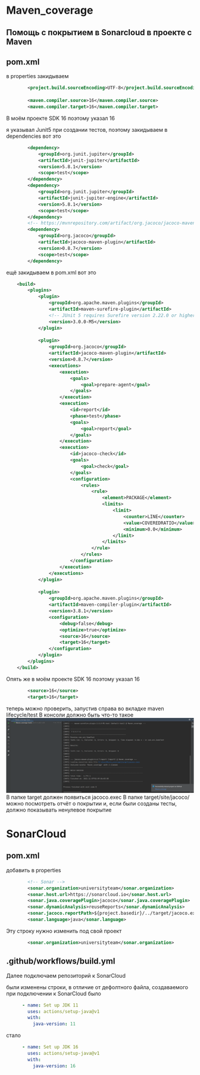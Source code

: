 # Maven_coverage
## Помощь с покрытием в Sonarcloud в проекте с Maven

## pom.xml
в properties закидываем
```xml
        <project.build.sourceEncoding>UTF-8</project.build.sourceEncoding>

        <maven.compiler.source>16</maven.compiler.source>
        <maven.compiler.target>16</maven.compiler.target>
```

В моём проектe SDK 16 поэтому указал 16

я указывал Junit5 при создании тестов, поэтому закидываем в dependencies вот это
```xml
        <dependency>
            <groupId>org.junit.jupiter</groupId>
            <artifactId>junit-jupiter</artifactId>
            <version>5.8.1</version>
            <scope>test</scope>
        </dependency>
        <dependency>
            <groupId>org.junit.jupiter</groupId>
            <artifactId>junit-jupiter-engine</artifactId>
            <version>5.8.1</version>
            <scope>test</scope>
        </dependency>
        <!-- https://mvnrepository.com/artifact/org.jacoco/jacoco-maven-plugin -->
        <dependency>
            <groupId>org.jacoco</groupId>
            <artifactId>jacoco-maven-plugin</artifactId>
            <version>0.8.7</version>
            <scope>test</scope>
        </dependency>
```

ещё закидываем в pom.xml вот это
```xml
    <build>
        <plugins>
            <plugin>
                <groupId>org.apache.maven.plugins</groupId>
                <artifactId>maven-surefire-plugin</artifactId>
                <!-- JUnit 5 requires Surefire version 2.22.0 or higher -->
                <version>3.0.0-M5</version>
            </plugin>

            <plugin>
                <groupId>org.jacoco</groupId>
                <artifactId>jacoco-maven-plugin</artifactId>
                <version>0.8.7</version>
                <executions>
                    <execution>
                        <goals>
                            <goal>prepare-agent</goal>
                        </goals>
                    </execution>
                    <execution>
                        <id>report</id>
                        <phase>test</phase>
                        <goals>
                            <goal>report</goal>
                        </goals>
                    </execution>
                    <execution>
                        <id>jacoco-check</id>
                        <goals>
                            <goal>check</goal>
                        </goals>
                        <configuration>
                            <rules>
                                <rule>
                                    <element>PACKAGE</element>
                                    <limits>
                                        <limit>
                                            <counter>LINE</counter>
                                            <value>COVEREDRATIO</value>
                                            <minimum>0.0</minimum>
                                        </limit>
                                    </limits>
                                </rule>
                            </rules>
                        </configuration>
                    </execution>
                </executions>
            </plugin>

            <plugin>
                <groupId>org.apache.maven.plugins</groupId>
                <artifactId>maven-compiler-plugin</artifactId>
                <version>3.8.1</version>
                <configuration>
                    <debug>false</debug>
                    <optimize>true</optimize>
                    <source>16</source>
                    <target>16</target>
                </configuration>
            </plugin>
        </plugins>
    </build>
```

Опять же в моём проектe SDK 16 поэтому указал 16
```xml
        <source>16</source>
        <target>16</target>
```


теперь можно проверить, запустив справа во вкладке maven lifecycle/test
В консоли должно быть что-то такое
![Screenshot](test_result.png)
В папке target должен появиться jacoco.exec
В папке target/site/jacoco/ можно посмотреть отчёт о покрытии и, если были созданы тесты, должно показывать ненулевое покрытие

# SonarCloud
## pom.xml
добавить в properties
```xml
        <!-- Sonar -->
        <sonar.organization>universityteam</sonar.organization>
        <sonar.host.url>https://sonarcloud.io</sonar.host.url>
        <sonar.java.coveragePlugin>jacoco</sonar.java.coveragePlugin>
        <sonar.dynamicAnalysis>reuseReports</sonar.dynamicAnalysis>
        <sonar.jacoco.reportPath>${project.basedir}/../target/jacoco.exec</sonar.jacoco.reportPath>
        <sonar.language>java</sonar.language>
```
Эту строку нужно изменить под свой проект
```xml
        <sonar.organization>universityteam</sonar.organization>
```


## .github/workflows/build.yml
Далее подключаем репозиторий к SonarCloud

были изменены строки, в отличие от дефолтного файла, создаваемого при подключении к SonarCloud
было
```yml
      - name: Set up JDK 11
        uses: actions/setup-java@v1
        with:
          java-version: 11
```
стало
```yml
      - name: Set up JDK 16
        uses: actions/setup-java@v1
        with:
          java-version: 16
```

